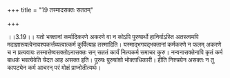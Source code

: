 +++
title = "19 तस्मादसक्तः सततम्"

+++
  
  
।।3.19।। यतो भक्तानां कर्मादिकरणे अकरणे वा न कोऽपि पुरुषार्थो
हानिर्वाऽस्ति अतस्त्वमपि मदाज्ञारूपत्वेनावश्यकर्त्तव्यत्वात्कर्म
कुर्वित्याह तस्मादिति। यस्माद्भगवद्भक्तानां कर्मकरणे न फलम् अकरणे च न
प्रत्यवायः तस्मात्तेष्वसक्तोऽनासक्तः सन् सततं कार्यं नित्यकर्म समाचर
कुरु। नन्वनासक्तेनापि कृतं कर्म बाधकं भवत्येवेति चेदत आह असक्त इति।
पुरुषः पुरुषांशो भोक्ताधिकारी। हीति निश्चयेन असक्तः न तु कापट्येन कर्म
आचरन् परं मोक्षं प्राप्नोतीत्यर्थः।  
  
